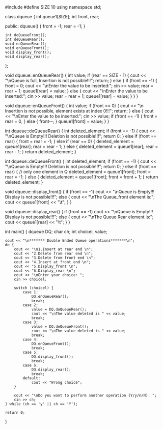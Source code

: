 #include<iostream>
#define SIZE 10
using namespace std;

class dqueue {
    int queue1[SIZE];
    int front, rear;

public:
    dqueue() {
        front = -1;
        rear = -1;
    }

    int deQueueFront();
    int deQueueRear();
    void enQueueRear();
    void enQueueFront();
    void display_front();
    void display_rear();
};

void dqueue::enQueueRear() {
    int value;
    if (rear == SIZE - 1) {
        cout << "\nQueue is full, Insertion is not possible!!!";
        return;
    } else {
        if (front == -1) {
            front = 0;
            cout << "\nEnter the value to be inserted:";
            cin >> value;
            rear = rear + 1;
            queue1[rear] = value;
        } else {
            cout << "\nEnter the value to be inserted:";
            cin >> value;
            rear = rear + 1;
            queue1[rear] = value;
        }
    }
}

void dqueue::enQueueFront() {
    int value;
    if (front == 0) {
        cout << "\n Insertion is not possible, element exists at index 0!!!";
        return;
    } else {
        cout << "\nEnter the value to be inserted:";
        cin >> value;
        if (front == -1) {
            front = rear = 0;
        } else {
            front--;
        }
        queue1[front] = value;
    }
}

int dqueue::deQueueRear() {
    int deleted_element;
    if (front == -1) {
        cout << "\nQueue is Empty!!! Deletion is not possible!!!";
        return 0;
    } else if (front == rear) {
        front = rear = -1;
    } else if (rear == 0) {
        deleted_element = queue1[rear];
        rear = rear - 1;
    } else {
        deleted_element = queue1[rear];
        rear = rear - 1;
    }
    return deleted_element;
}

int dqueue::deQueueFront() {
    int deleted_element;
    if (front == -1) {
        cout << "\nQueue is Empty!!! Deletion is not possible!!!";
        return 0;
    } else if (front == rear) { // only one element in Q
        deleted_element = queue1[front];
        front = rear = -1;
    } else {
        deleted_element = queue1[front];
        front = front + 1;
    }
    return deleted_element;
}

void dqueue::display_front() {
    if (front == -1)
        cout << "\nQueue is Empty!!! Display is not possible!!!";
    else {
        cout << "\nThe Queue_front element is:";
        cout << queue1[front] << "\t";
    }
}

void dqueue::display_rear() {
    if (front == -1)
        cout << "\nQueue is Empty!!! Display is not possible!!!";
    else {
        cout << "\nThe Queue Rear element is:";
        cout << queue1[rear] << "\t";
    }
}

int main() {
    dqueue DQ;
    char ch;
    int choicel, value;

    cout << "\n******* Double Ended Queue operations*******\n";
    do {
        cout << "\n1.Insert at rear end \n";
        cout << "2.Delete from rear end \n";
        cout << "3.Delete from front end \n";
        cout << "4.Insert at front end \n";
        cout << "5.Display_front \n";
        cout << "6.Display_rear \n";
        cout << "\nEnter your choice: ";
        cin >> choicel;

        switch (choicel) {
            case 1:
                DQ.enQueueRear();
                break;
            case 2:
                value = DQ.deQueueRear();
                cout << "\nThe value deleted is " << value;
                break;
            case 3:
                value = DQ.deQueueFront();
                cout << "\nThe value deleted is " << value;
                break;
            case 4:
                DQ.enQueueFront();
                break;
            case 5:
                DQ.display_front();
                break;
            case 6:
                DQ.display_rear();
                break;
            default:
                cout << "Wrong choice";
        }

        cout << "\nDo you want to perform another operation (Y/y/n/N): ";
        cin >> ch;
    } while (ch == 'y' || ch == 'Y');

    return 0;
}

